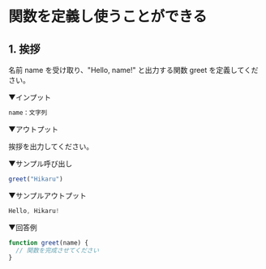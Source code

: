 # 関数を定義し使うことができる

## 1. 挨拶

名前 name を受け取り、"Hello, name!" と出力する関数 greet を定義してください。

▼インプット

```js
name：文字列
```

▼アウトプット

挨拶を出力してください。

▼サンプル呼び出し

```js
greet("Hikaru")
```

▼サンプルアウトプット

```js
Hello, Hikaru!
```

▼回答例

```js
function greet(name) {
  // 関数を完成させてください
}
```
